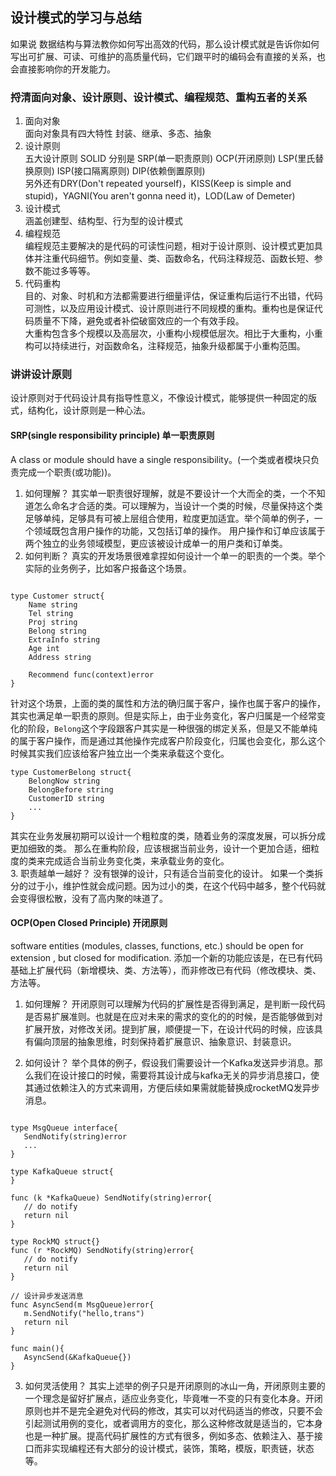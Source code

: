 ## 设计模式的学习与总结
如果说 数据结构与算法教你如何写出高效的代码，那么设计模式就是告诉你如何写出可扩展、可读、可维护的高质量代码，它们跟平时的编码会有直接的关系，也会直接影响你的开发能力。
### 捋清面向对象、设计原则、设计模式、编程规范、重构五者的关系
1. 面向对象<br>
   面向对象具有四大特性 封装、继承、多态、抽象<br>
2. 设计原则<br>
   五大设计原则 SOLID 分别是 SRP(单一职责原则) OCP(开闭原则) LSP(里氏替换原则) ISP(接口隔离原则) DIP(依赖倒置原则)<br>
   另外还有DRY(Don't repeated yourself)，KISS(Keep is simple and stupid)，YAGNI(You aren't gonna need it)，LOD(Law of Demeter)
3. 设计模式<br>
   涵盖创建型、结构型、行为型的设计模式<br>
4. 编程规范<br>
   编程规范主要解决的是代码的可读性问题，相对于设计原则、设计模式更加具体并注重代码细节。例如变量、类、函数命名，代码注释规范、函数长短、参数不能过多等等。<br>
5. 代码重构<br>
   目的、对象、时机和方法都需要进行细量评估，保证重构后运行不出错，代码可测性，以及应用设计模式、设计原则进行不同规模的重构。重构也是保证代码质量不下降，避免或者补偿破窗效应的一个有效手段。<br>
   大重构包含多个规模以及高层次，小重构小规模低层次。相比于大重构，小重构可以持续进行，对函数命名，注释规范，抽象升级都属于小重构范围。<br>

### 讲讲设计原则
设计原则对于代码设计具有指导性意义，不像设计模式，能够提供一种固定的版式，结构化，设计原则是一种心法。

#### SRP(single responsibility principle) 单一职责原则
A class or module should have a single responsibility。(一个类或者模块只负责完成一个职责(或功能))。<br>
1. 如何理解？
其实单一职责很好理解，就是不要设计一个大而全的类，一个不知道怎么命名才合适的类。可以理解为，当设计一个类的时候，尽量保持这个类足够单纯，足够具有可被上层组合使用，粒度更加适宜。举个简单的例子，一个领域既包含用户操作的功能，又包括订单的操作。 用户操作和订单应该属于两个独立的业务领域模型，更应该被设计成单一的用户类和订单类。<br>
2. 如何判断？
真实的开发场景很难拿捏如何设计一个单一的职责的一个类。举个实际的业务例子，比如客户报备这个场景。
```golang

type Customer struct{
    Name string
    Tel string
    Proj string
    Belong string
    ExtraInfo string
    Age int
    Address string

    Recommend func(context)error
}

```
针对这个场景，上面的类的属性和方法的确归属于客户，操作也属于客户的操作，其实也满足单一职责的原则。但是实际上，由于业务变化，客户归属是一个经常变化的阶段，`Belong`这个字段跟客户其实是一种很强的绑定关系，但是又不能单纯的属于客户操作，而是通过其他操作完成客户阶段变化，归属也会变化，那么这个时候其实我们应该给客户独立出一个类来承载这个变化。<br>
```golang
type CustomerBelong struct{
    BelongNow string
    BelongBefore string
    CustomerID string
    ...
}
```
其实在业务发展初期可以设计一个粗粒度的类，随着业务的深度发展，可以拆分成更加细致的类。 那么在重构阶段，应该根据当前业务，设计一个更加合适，细粒度的类来完成适合当前业务变化类，来承载业务的变化。<br>
3. 职责越单一越好？
没有银弹的设计，只有适合当前变化的设计。 如果一个类拆分的过于小，维护性就会成问题。因为过小的类，在这个代码中越多，整个代码就会变得很松散，没有了高内聚的味道了。

#### OCP(Open Closed Principle) 开闭原则
software entities (modules, classes, functions, etc.) should be open for extension , but closed for modification. 添加一个新的功能应该是，在已有代码基础上扩展代码（新增模块、类、方法等），而非修改已有代码（修改模块、类、方法等。<br>

1. 如何理解？
开闭原则可以理解为代码的扩展性是否得到满足，是判断一段代码是否易扩展准则。也就是在应对未来的需求的变化的的时候，是否能够做到对扩展开放，对修改关闭。提到扩展，顺便提一下，在设计代码的时候，应该具有偏向顶层的抽象思维，时刻保持着扩展意识、抽象意识、封装意识。<br>

2. 如何设计？
举个具体的例子，假设我们需要设计一个Kafka发送异步消息。那么我们在设计接口的时候，需要将其设计成与kafka无关的异步消息接口，使其通过依赖注入的方式来调用，方便后续如果需就能替换成rocketMQ发异步消息。<br>
```golang

type MsgQueue interface{
   SendNotify(string)error
   ...
}

type KafkaQueue struct{
}

func (k *KafkaQueue) SendNotify(string)error{
   // do notify
   return nil
}

type RockMQ struct{}
func (r *RockMQ) SendNotify(string)error{
   // do notify
   return nil
}

// 设计异步发送消息
func AsyncSend(m MsgQueue)error{
   m.SendNotify("hello,trans")
   return nil
}

func main(){
   AsyncSend(&KafkaQueue{})
}
```

3. 如何灵活使用？
其实上述举的例子只是开闭原则的冰山一角，开闭原则主要的一个理念是留好扩展点，适应业务变化，毕竟唯一不变的只有变化本身。开闭原则也并不是完全避免对代码的修改，其实可以对代码适当的修改，只要不会引起测试用例的变化，或者调用方的变化，那么这种修改就是适当的，它本身也是一种扩展。提高代码扩展性的方式有很多，例如多态、依赖注入、基于接口而非实现编程还有大部分的设计模式，装饰，策略，模版，职责链，状态等。